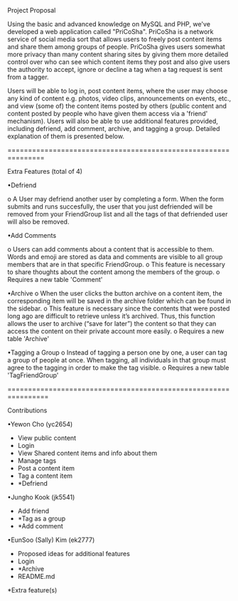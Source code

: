 
Project Proposal

Using the basic and advanced knowledge on MySQL and PHP, we've developed a web application called "PriCoSha". PriCoSha is a network service of social media sort that allows users to freely post content items and share them among groups of people. PriCoSha gives users somewhat more privacy than many content sharing sites by giving them more detailed control over who can see which content items they post and also give users the authority to accept, ignore or decline a tag when a tag request is sent from a tagger.

Users will be able to log in, post content items, where the user may choose any kind of content e.g. photos, video clips, announcements on events, etc., and view (some of) the content items posted by others (public content and content posted by people who have given them access via a 'friend' mechanism). Users will also be able to use additional features provided, including defriend, add comment, archive, and tagging a group. Detailed explanation of them is presented below.



===============================================================



Extra Features (total of 4)

•Defriend

o A User may defriend another user by completing a form. When the form submits and runs succesfully, the user that you just defriended will be removed from your FriendGroup list and all the tags of that defriended user will also be removed.

•Add Comments

o Users can add comments about a content that is accessible to them. Words and emoji are stored as data and comments are visible to all group members that are in that specific FriendGroup. 
o This feature is necessary to share thoughts about the content among the members of the group.
o Requires a new table 'Comment'

•Archive
o When the user clicks the button archive on a content item, the corresponding item will be saved in the archive folder which can be found in the sidebar.
o This feature is necessary since the contents that were posted long ago are difficult to retrieve unless it’s archived. Thus, this function allows the user to archive (“save for later”) the content so that they can access the content on their private account more easily.
o Requires a new table 'Archive'
	
•Tagging a Group
o Instead of tagging a person one by one, a user can tag a group of people at once. When tagging, all individuals in that group must agree to the tagging in order to make the tag visible. 
o Requires a new table 'TagFriendGroup'


================================================================


Contributions

•Yewon Cho (yc2654)
- View public content
- Login
- View Shared content items and info about them
- Manage tags
- Post a content item
- Tag a content item
- *Defriend

•Jungho Kook (jk5541)
- Add friend
- *Tag as a group
- *Add comment


•EunSoo (Sally) Kim (ek2777)
- Proposed ideas for additional features
- Login
- *Archive
- README.md

*Extra feature(s)









